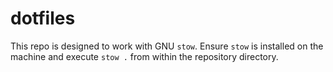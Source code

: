 # dotfiles
This repo is designed to work with GNU `stow`. Ensure `stow` is installed on
the machine and execute `stow .` from within the repository directory.
